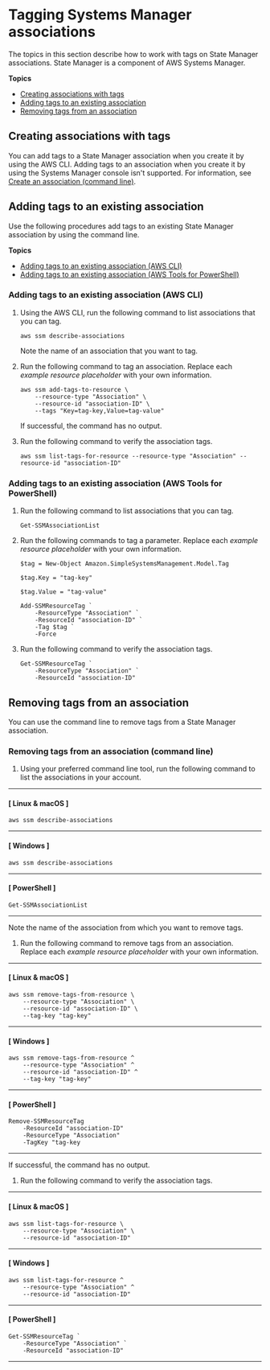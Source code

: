 # Tagging Systems Manager associations<a name="tagging-associations"></a>

The topics in this section describe how to work with tags on State Manager associations\. State Manager is a component of AWS Systems Manager\.

**Topics**
+ [Creating associations with tags](#tagging-associations-new)
+ [Adding tags to an existing association](#tagging-associations-update)
+ [Removing tags from an association](#tagging-associations-remove)

## Creating associations with tags<a name="tagging-associations-new"></a>

You can add tags to a State Manager association when you create it by using the AWS CLI\. Adding tags to an association when you create it by using the Systems Manager console isn't supported\. For information, see [Create an association \(command line\)](sysman-state-assoc.md#create-state-manager-association-commandline)\.

## Adding tags to an existing association<a name="tagging-associations-update"></a>

Use the following procedures add tags to an existing State Manager association by using the command line\.

**Topics**
+ [Adding tags to an existing association \(AWS CLI\)](#tagging-associations-update-cli)
+ [Adding tags to an existing association \(AWS Tools for PowerShell\)](#tagging-associations-update-ps)

### Adding tags to an existing association \(AWS CLI\)<a name="tagging-associations-update-cli"></a>

1. Using the AWS CLI, run the following command to list associations that you can tag\.

   ```
   aws ssm describe-associations
   ```

   Note the name of an association that you want to tag\.

1. Run the following command to tag an association\. Replace each *example resource placeholder* with your own information\.

   ```
   aws ssm add-tags-to-resource \
       --resource-type "Association" \
       --resource-id "association-ID" \
       --tags "Key=tag-key,Value=tag-value"
   ```

   If successful, the command has no output\.

1. Run the following command to verify the association tags\.

   ```
   aws ssm list-tags-for-resource --resource-type "Association" --resource-id "association-ID"
   ```

### Adding tags to an existing association \(AWS Tools for PowerShell\)<a name="tagging-associations-update-ps"></a>

1. Run the following command to list associations that you can tag\.

   ```
   Get-SSMAssociationList
   ```

1. Run the following commands to tag a parameter\. Replace each *example resource placeholder* with your own information\.

   ```
   $tag = New-Object Amazon.SimpleSystemsManagement.Model.Tag
   ```

   ```
   $tag.Key = "tag-key"
   ```

   ```
   $tag.Value = "tag-value"
   ```

   ```
   Add-SSMResourceTag `
       -ResourceType "Association" `
       -ResourceId "association-ID" `
       -Tag $tag `
       -Force
   ```

1. Run the following command to verify the association tags\.

   ```
   Get-SSMResourceTag `
       -ResourceType "Association" `
       -ResourceId "association-ID"
   ```

## Removing tags from an association<a name="tagging-associations-remove"></a>

You can use the command line to remove tags from a State Manager association\.

### Removing tags from an association \(command line\)<a name="tagging-associations-remove-command-line"></a>

1. Using your preferred command line tool, run the following command to list the associations in your account\.

------
#### [ Linux & macOS ]

   ```
   aws ssm describe-associations
   ```

------
#### [ Windows ]

   ```
   aws ssm describe-associations
   ```

------
#### [ PowerShell ]

   ```
   Get-SSMAssociationList
   ```

------

   Note the name of the association from which you want to remove tags\.

1. Run the following command to remove tags from an association\. Replace each *example resource placeholder* with your own information\.

------
#### [ Linux & macOS ]

   ```
   aws ssm remove-tags-from-resource \
       --resource-type "Association" \
       --resource-id "association-ID" \
       --tag-key "tag-key"
   ```

------
#### [ Windows ]

   ```
   aws ssm remove-tags-from-resource ^
       --resource-type "Association" ^
       --resource-id "association-ID" ^
       --tag-key "tag-key"
   ```

------
#### [ PowerShell ]

   ```
   Remove-SSMResourceTag
       -ResourceId "association-ID"
       -ResourceType "Association"
       -TagKey "tag-key
   ```

------

   If successful, the command has no output\.

1. Run the following command to verify the association tags\.

------
#### [ Linux & macOS ]

   ```
   aws ssm list-tags-for-resource \
       --resource-type "Association" \
       --resource-id "association-ID"
   ```

------
#### [ Windows ]

   ```
   aws ssm list-tags-for-resource ^
       --resource-type "Association" ^
       --resource-id "association-ID"
   ```

------
#### [ PowerShell ]

   ```
   Get-SSMResourceTag `
       -ResourceType "Association" `
       -ResourceId "association-ID"
   ```

------